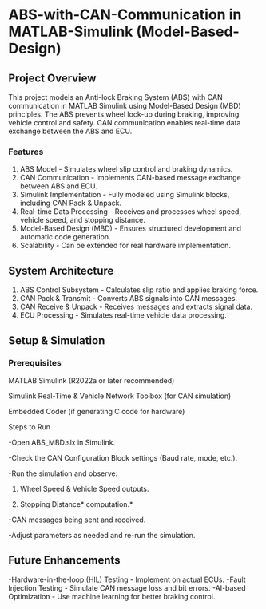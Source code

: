# ABS-with-CAN-Communication in MATLAB-Simulink (Model-Based-Design)

## Project Overview

This project models an Anti-lock Braking System (ABS) with CAN communication in MATLAB Simulink using Model-Based Design (MBD) principles. The ABS prevents wheel lock-up during braking, improving vehicle control and safety. CAN communication enables real-time data exchange between the ABS and ECU.

### Features

1. ABS Model - Simulates wheel slip control and braking dynamics.
2. CAN Communication - Implements CAN-based message exchange between ABS and ECU.
3. Simulink Implementation - Fully modeled using Simulink blocks, including CAN Pack & Unpack.
4. Real-time Data Processing - Receives and processes wheel speed, vehicle speed, and stopping distance.
5. Model-Based Design (MBD) - Ensures structured development and automatic code generation.
6. Scalability - Can be extended for real hardware implementation.

## System Architecture

1. ABS Control Subsystem - Calculates slip ratio and applies braking force.
2. CAN Pack & Transmit - Converts ABS signals into CAN messages.
3. CAN Receive & Unpack - Receives messages and extracts signal data.
4. ECU Processing - Simulates real-time vehicle data processing.

## Setup & Simulation

### Prerequisites

MATLAB Simulink (R2022a or later recommended)

Simulink Real-Time & Vehicle Network Toolbox (for CAN simulation)

Embedded Coder (if generating C code for hardware)

Steps to Run

-Open ABS_MBD.slx in Simulink.

-Check the CAN Configuration Block settings (Baud rate, mode, etc.).

-Run the simulation and observe:

  1) Wheel Speed & Vehicle Speed outputs.

  2) Stopping Distance* computation.*

-CAN messages being sent and received.

-Adjust parameters as needed and re-run the simulation.

## Future Enhancements

 -Hardware-in-the-loop (HIL) Testing - Implement on actual ECUs.
 -Fault Injection Testing - Simulate CAN message loss and bit errors.
 -AI-based Optimization - Use machine learning for better braking control.
